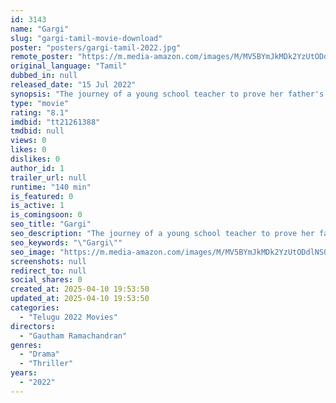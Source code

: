 ```yaml
---
id: 3143
name: "Gargi"
slug: "gargi-tamil-movie-download"
poster: "posters/gargi-tamil-2022.jpg"
remote_poster: "https://m.media-amazon.com/images/M/MV5BYmJkMDk2YzUtODdlNS00MmFhLWEwMjctYjY1MzI2YzBjODIyXkEyXkFqcGc@._V1_SX300.jpg"
original_language: "Tamil"
dubbed_in: null
released_date: "15 Jul 2022"
synopsis: "The journey of a young school teacher to prove her father's innocence with the help of a juvenile advocate who's never even seen the interiors of a court hall."
type: "movie"
rating: "8.1"
imdbid: "tt21261388"
tmdbid: null
views: 0
likes: 0
dislikes: 0
author_id: 1
trailer_url: null
runtime: "140 min"
is_featured: 0
is_active: 1
is_comingsoon: 0
seo_title: "Gargi"
seo_description: "The journey of a young school teacher to prove her father's innocence with the help of a juvenile advocate who's never even seen the interiors of a court hall."
seo_keywords: "\"Gargi\""
seo_image: "https://m.media-amazon.com/images/M/MV5BYmJkMDk2YzUtODdlNS00MmFhLWEwMjctYjY1MzI2YzBjODIyXkEyXkFqcGc@._V1_SX300.jpg"
screenshots: null
redirect_to: null
social_shares: 0
created_at: 2025-04-10 19:53:50
updated_at: 2025-04-10 19:53:50
categories:
  - "Telugu 2022 Movies"
directors:
  - "Gautham Ramachandran"
genres:
  - "Drama"
  - "Thriller"
years:
  - "2022"
---
```

